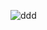![ddd](https://user-images.githubusercontent.com/8418700/142738779-23d16323-9efe-4876-baec-dd2f4e5dfc1b.png)
